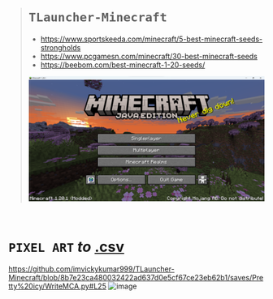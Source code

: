 ># `TLauncher-Minecraft`
>
>- https://www.sportskeeda.com/minecraft/5-best-minecraft-seeds-strongholds
>- https://www.pcgamesn.com/minecraft/30-best-minecraft-seeds
>- https://beebom.com/best-minecraft-1-20-seeds/
>
>![ss](https://github.com/imvickykumar999/TLauncher-Minecraft/blob/main/TLauncher.png?raw=true)

<br>

# `PIXEL ART` ***to*** [.csv](https://www.minecraft-dot.pictures/)
    
https://github.com/imvickykumar999/TLauncher-Minecraft/blob/8b7e23ca480032422ad637d0e5cf67ce23eb62b1/saves/Pretty%20icy/WriteMCA.py#L25
![image](https://github.com/imvickykumar999/TLauncher-Minecraft/assets/50515418/44a28fd6-f5ba-4593-91c6-b55c5d302a24)
